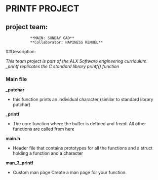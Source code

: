 # PRINTF PROJECT

## project team:
               **MAIN: SUNDAY GAD**
               **Collaborator: HAPINESS KEMUEL**
 
##Description:

*This team project is part of the ALX Software engineering curriculum. _printf replicates the C standard library printf() function*

### Main file
**_putchar**
* this function prints an individual character (similar to standard library putchar)

**_printf**
* The core function where the buffer is defined and freed. All other functions are called from here

**main.h**
* Header file that contains prototypes for all the functions and a struct holding a function and a character

**man_3_printf**
* Custom man page Create a man page for your function.
